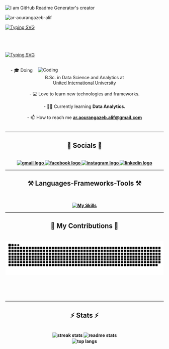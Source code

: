 ![I am GitHub Readme Generator's creator](https://64.media.tumblr.com/54805606e41234da265775f4ee8631ef/41d4a35f37c5abf1-f6/s1280x1920/c86995ddee2840dabfff99995367a58ed1382687.gif)

<p align="left"> <img src="https://komarev.com/ghpvc/?username=ar-aourangazeb-alif&label=Profile%20views&color=DC9DFF&style=flat" alt="ar-aourangazeb-alif" /> </p>

[![Typing SVG](https://readme-typing-svg.demolab.com?font=Fira+Code&weight=500&size=50&pause=500&color=83A9FF&center=true&vCenter=true&random=false&width=1500&height=60&lines=Hi+There!++%F0%9F%91%8B;+I'm+A.R.+Aourangazeb+Alif+)](https://git.io/typing-svg)

<h1></h1>

<br>

[![Typing SVG](https://readme-typing-svg.demolab.com?font=Fira+Code&weight=500&size=40&duration=0.5&pause=10000000000000&color=DC9DFF&center=true&vCenter=true&random=false&width=2000&height=60&lines=Full+Stack+developer/Coder+🥷,+Student+👨‍💻,+from+Bangladesh+%F0%9F%87%A7%F0%9F%87%A9)](https://git.io/typing-svg)

<br>

<img align="right" alt="Coding" width="400" src="https://i.redd.it/5c612iy7q5ia1.gif">

<div align="center">
- 🎓 Doing B.Sc. in Data Science and Analytics at<br><a href="https://www.uiu.ac.bd" target="_blank">United International University</a> <br><br>
- 💻 Love to learn new technologies and frameworks. <br><br>
- 🧑‍💼 Currently learning <b>Data Analytics.</b> <br><br>
- 📫 How to reach me <b><a href="mailto:ar.aourangazeb.alif@gmail.com" target="_blank">ar.aourangazeb.alif@gmail.com</a> <br><br>
</div>

<hr>



<div align="center">

<h2>🔗 Socials 🔗</h2>
<br>
  
  <a href="mailto:ar.aourangazeb.alif@gmail.com">
    <img src="https://img.shields.io/static/v1?message=Gmail&logo=gmail&label=&color=D14836&logoColor=white&labelColor=&style=for-the-badge" height="35" alt="gmail logo"  />
  </a>
  
<a href="https://www.facebook.com/profile.php?id=61555440691801">
   <img src="https://img.shields.io/static/v1?message=Facebook&logo=facebook&label=&color=1877F2&logoColor=white&labelColor=&style=for-the-badge" height="35" alt="facebook logo"  />
</a>
  
  <a href="https://www.instagram.com/">
    <img src="https://img.shields.io/static/v1?message=Instagram&logo=instagram&label=&color=E4405F&logoColor=white&labelColor=&style=for-the-badge" height="35" alt="instagram logo"  />
  </a>

  <a href="https://www.linkedin.com/in/ar-aourangazeb-alif/">
    <img src="https://img.shields.io/static/v1?message=LinkedIn&logo=linkedin&label=&color=0077B5&logoColor=white&labelColor=&style=for-the-badge" height="35" alt="linkedin logo"  />
  </a>
</div>

<hr>

<div align="center">

<h2>⚒️ Languages-Frameworks-Tools ⚒️</h2>
 <br>

  [![My Skills](https://skillicons.dev/icons?i=python,js,react,nextjs,nodejs,mysql,mongodb,vite,html,css,tailwind,firebase)](https://skillicons.dev)

</div>

<hr>

<div align="center">
  <h2>🚀  My Contributions  🚀</h2>
  <br>

  <img alt="snake eating my contributions" src="https://raw.githubusercontent.com/ar-aourangazeb-alif/ar-aourangazeb-alif/output/github-contribution-grid-snake-dark.svg" />
  
  <br/><br/><br/>
</div>


<hr>

<h2 align="center">⚡ Stats ⚡</h2>
<br>
<div align=center>
  <img width=390 src="https://github-readme-streak-stats-salesp07.vercel.app/?user=ar-aourangazeb-alif&count_private=true&theme=discord_old_blurple&border_radius=5&hide_border=true" alt="streak stats"/>
  <img width=390 src="https://github-readme-stats-salesp07.vercel.app/api?username=ar-aourangazeb-alif&count_private=true&show_icons=true&theme=discord_old_blurple&rank_icon=github&border_radius=5&hide_border=true" alt="readme stats" />
  <br/>
  <img width=325 align="center" src="https://github-readme-stats-salesp07.vercel.app/api/top-langs/?username=ar-aourangazeb-alif&langs_count=8&layout=compact&theme=discord_old_blurple&border_radius=5&hide_border=true&size_weight=0.5&count_weight=0.5&exclude_repo=github-readme-stats" alt="top langs" />
</div>
